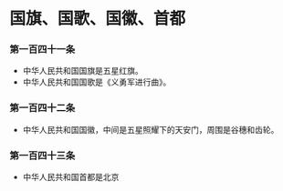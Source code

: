 # 国旗、国歌、国徽、首都

### 第一百四十一条

- 中华人民共和国国旗是五星红旗。
- 中华人民共和国国歌是《义勇军进行曲》。

### 第一百四十二条

- 中华人民共和国国徽，中间是五星照耀下的天安门，周围是谷穗和齿轮。

### 第一百四十三条

- 中华人民共和国首都是北京
